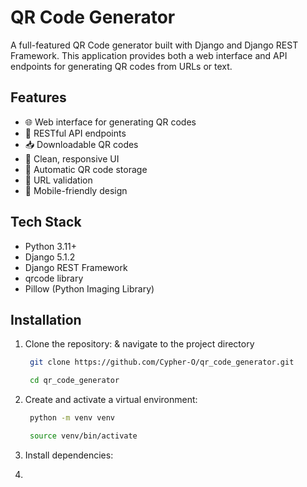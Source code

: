 # QR Code Generator

A full-featured QR Code generator built with Django and Django REST Framework. This application provides both a web interface and API endpoints for generating QR codes from URLs or text.

## Features

- 🌐 Web interface for generating QR codes
- 🔄 RESTful API endpoints
- 📥 Downloadable QR codes
- 🎨 Clean, responsive UI
- 💾 Automatic QR code storage
- 🔗 URL validation
- 📱 Mobile-friendly design

## Tech Stack

- Python 3.11+
- Django 5.1.2
- Django REST Framework
- qrcode library
- Pillow (Python Imaging Library)

## Installation

1. Clone the repository: & navigate to the project directory
   
   ```sh
    git clone https://github.com/Cypher-O/qr_code_generator.git   
   ```

   ```sh
    cd qr_code_generator
   ```

2. Create and activate a virtual environment:
   
   ```sh
    python -m venv venv
   ```

   ```sh
    source venv/bin/activate
   ```
   
3. Install dependencies:
   
4. 